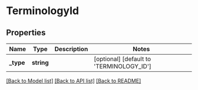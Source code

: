 # TerminologyId

## Properties
Name | Type | Description | Notes
------------ | ------------- | ------------- | -------------
**_type** | **string** |  | [optional] [default to 'TERMINOLOGY_ID']

[[Back to Model list]](../../README.md#documentation-for-models) [[Back to API list]](../../README.md#documentation-for-api-endpoints) [[Back to README]](../../README.md)

